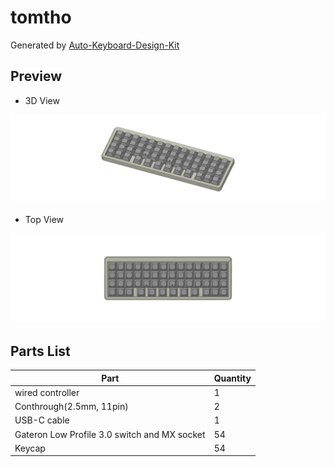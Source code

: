 # tomtho

Generated by [Auto-Keyboard-Design-Kit](https://auto-kdk.pages.dev/)

## Preview

- 3D View

![Case Preview](images/tomtho-case-preview.png)

- Top View

![Top View](images/tomtho-top-view.png)

## Parts List

|Part|Quantity|
|---|---|
|wired controller|1|
|Conthrough(2.5mm, 11pin)|2|
|USB-C cable|1|
|Gateron Low Profile 3.0 switch and MX socket|54|
|Keycap|54|

